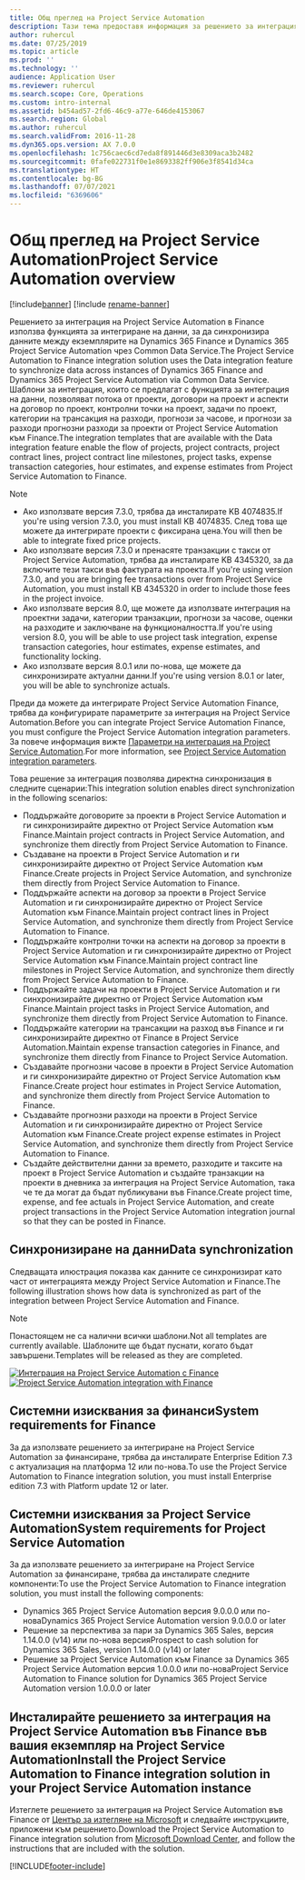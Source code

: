 ```yaml
---
title: Общ преглед на Project Service Automation
description: Тази тема предоставя информация за решението за интеграция на Dynamics 365 Project Service Automation в Dynamics 365 Finance.
author: ruhercul
ms.date: 07/25/2019
ms.topic: article
ms.prod: ''
ms.technology: ''
audience: Application User
ms.reviewer: ruhercul
ms.search.scope: Core, Operations
ms.custom: intro-internal
ms.assetid: b454ad57-2fd6-46c9-a77e-646de4153067
ms.search.region: Global
ms.author: ruhercul
ms.search.validFrom: 2016-11-28
ms.dyn365.ops.version: AX 7.0.0
ms.openlocfilehash: 1c756caec6cd7eda8f891446d3e8309aca3b2482
ms.sourcegitcommit: 0fafe022731f0e1e8693382ff906e3f8541d34ca
ms.translationtype: HT
ms.contentlocale: bg-BG
ms.lasthandoff: 07/07/2021
ms.locfileid: "6369606"
---
```

# <a name="project-service-automation-overview"></a><span data-ttu-id="ae425-103">Общ преглед на Project Service Automation</span><span class="sxs-lookup"><span data-stu-id="ae425-103">Project Service Automation overview</span></span>

[!include[banner](../includes/banner.md)]
[!include [rename-banner](~/includes/cc-data-platform-banner.md)]

<span data-ttu-id="ae425-104">Решението за интеграция на Project Service Automation в Finance използва функцията за интегриране на данни, за да синхронизира данните между екземплярите на Dynamics 365 Finance и Dynamics 365 Project Service Automation чрез Common Data Service.</span><span class="sxs-lookup"><span data-stu-id="ae425-104">The Project Service Automation to Finance integration solution uses the Data integration feature to synchronize data across instances of Dynamics 365 Finance and Dynamics 365 Project Service Automation via Common Data Service.</span></span> <span data-ttu-id="ae425-105">Шаблони за интеграция, които се предлагат с функцията за интеграция на данни, позволяват потока от проекти, договори на проект и аспекти на договор по проект, контролни точки на проект, задачи по проект, категории на трансакция на разходи, прогнози за часове, и прогнози за разходи прогнозни разходи за проекти от Project Service Automation към Finance.</span><span class="sxs-lookup"><span data-stu-id="ae425-105">The integration templates that are available with the Data integration feature enable the flow of projects, project contracts, project contract lines, project contract line milestones, project tasks, expense transaction categories, hour estimates, and expense estimates from Project Service Automation to Finance.</span></span>

> [!NOTE]
> - <span data-ttu-id="ae425-106">Ако използвате версия 7.3.0, трябва да инсталирате KB 4074835.</span><span class="sxs-lookup"><span data-stu-id="ae425-106">If you're using version 7.3.0, you must install KB 4074835.</span></span> <span data-ttu-id="ae425-107">След това ще можете да интегрирате проекти с фиксирана цена.</span><span class="sxs-lookup"><span data-stu-id="ae425-107">You will then be able to integrate fixed price projects.</span></span>
> - <span data-ttu-id="ae425-108">Ако използвате версия 7.3.0 и пренасяте транзакции с такси от Project Service Automation, трябва да инсталирате KB 4345320, за да включите тези такси във фактурата на проекта.</span><span class="sxs-lookup"><span data-stu-id="ae425-108">If you're using version 7.3.0, and you are bringing fee transactions over from Project Service Automation, you must install KB 4345320 in order to include those fees in the project invoice.</span></span>
> - <span data-ttu-id="ae425-109">Ако използвате версия 8.0, ще можете да използвате интеграция на проектни задачи, категории транзакции, прогнози за часове, оценки на разходите и заключване на функционалността.</span><span class="sxs-lookup"><span data-stu-id="ae425-109">If you're using version 8.0, you will be able to use project task integration, expense transaction categories, hour estimates, expense estimates, and functionality locking.</span></span>
> - <span data-ttu-id="ae425-110">Ако използвате версия 8.0.1 или по-нова, ще можете да синхронизирате актуални данни.</span><span class="sxs-lookup"><span data-stu-id="ae425-110">If you're using version 8.0.1 or later, you will be able to synchronize actuals.</span></span>

<span data-ttu-id="ae425-111">Преди да можете да интегрирате Project Service Automation Finance, трябва да конфигурирате параметрите за интеграция на Project Service Automation.</span><span class="sxs-lookup"><span data-stu-id="ae425-111">Before you can integrate Project Service Automation Finance, you must configure the Project Service Automation integration parameters.</span></span> <span data-ttu-id="ae425-112">За повече информация вижте [Параметри на интеграция на Project Service Automation](PSA-parameters.md).</span><span class="sxs-lookup"><span data-stu-id="ae425-112">For more information, see [Project Service Automation integration parameters](PSA-parameters.md).</span></span>

<span data-ttu-id="ae425-113">Това решение за интеграция позволява директна синхронизация в следните сценарии:</span><span class="sxs-lookup"><span data-stu-id="ae425-113">This integration solution enables direct synchronization in the following scenarios:</span></span>

- <span data-ttu-id="ae425-114">Поддържайте договорите за проекти в Project Service Automation и ги синхронизирайте директно от Project Service Automation към Finance.</span><span class="sxs-lookup"><span data-stu-id="ae425-114">Maintain project contracts in Project Service Automation, and synchronize them directly from Project Service Automation to Finance.</span></span>
- <span data-ttu-id="ae425-115">Създаване на проекти в Project Service Automation и ги синхронизирайте директно от Project Service Automation към Finance.</span><span class="sxs-lookup"><span data-stu-id="ae425-115">Create projects in Project Service Automation, and synchronize them directly from Project Service Automation to Finance.</span></span>
- <span data-ttu-id="ae425-116">Поддържайте аспекти на договор за проекти в Project Service Automation и ги синхронизирайте директно от Project Service Automation към Finance.</span><span class="sxs-lookup"><span data-stu-id="ae425-116">Maintain project contract lines in Project Service Automation, and synchronize them directly from Project Service Automation to Finance.</span></span>
- <span data-ttu-id="ae425-117">Поддържайте контролни точки на аспекти на договор за проекти в Project Service Automation и ги синхронизирайте директно от Project Service Automation към Finance.</span><span class="sxs-lookup"><span data-stu-id="ae425-117">Maintain project contract line milestones in Project Service Automation, and synchronize them directly from Project Service Automation to Finance.</span></span>
- <span data-ttu-id="ae425-118">Поддържайте задачи на проекти в Project Service Automation и ги синхронизирайте директно от Project Service Automation към Finance.</span><span class="sxs-lookup"><span data-stu-id="ae425-118">Maintain project tasks in Project Service Automation, and synchronize them directly from Project Service Automation to Finance.</span></span>
- <span data-ttu-id="ae425-119">Поддържайте категории на трансакции на разход във Finance и ги синхронизирайте директно от Finance в Project Service Automation.</span><span class="sxs-lookup"><span data-stu-id="ae425-119">Maintain expense transaction categories in Finance, and synchronize them directly from Finance to Project Service Automation.</span></span>
- <span data-ttu-id="ae425-120">Създавайте прогнозни часове в проекти в Project Service Automation и ги синхронизирайте директно от Project Service Automation към Finance.</span><span class="sxs-lookup"><span data-stu-id="ae425-120">Create project hour estimates in Project Service Automation, and synchronize them directly from Project Service Automation to Finance.</span></span>
- <span data-ttu-id="ae425-121">Създавайте прогнозни разходи на проекти в Project Service Automation и ги синхронизирайте директно от Project Service Automation към Finance.</span><span class="sxs-lookup"><span data-stu-id="ae425-121">Create project expense estimates in Project Service Automation, and synchronize them directly from Project Service Automation to Finance.</span></span>
- <span data-ttu-id="ae425-122">Създайте действителни данни за времето, разходите и таксите на проект в Project Service Automation и създайте транзакции на проекти в дневника за интеграция на Project Service Automation, така че те да могат да бъдат публикувани във Finance.</span><span class="sxs-lookup"><span data-stu-id="ae425-122">Create project time, expense, and fee actuals in Project Service Automation, and create project transactions in the Project Service Automation integration journal so that they can be posted in Finance.</span></span>

## <a name="data-synchronization"></a><span data-ttu-id="ae425-123">Синхронизиране на данни</span><span class="sxs-lookup"><span data-stu-id="ae425-123">Data synchronization</span></span>

<span data-ttu-id="ae425-124">Следващата илюстрация показва как данните се синхронизират като част от интеграцията между Project Service Automation и Finance.</span><span class="sxs-lookup"><span data-stu-id="ae425-124">The following illustration shows how data is synchronized as part of the integration between Project Service Automation and Finance.</span></span>

> [!NOTE]
> <span data-ttu-id="ae425-125">Понастоящем не са налични всички шаблони.</span><span class="sxs-lookup"><span data-stu-id="ae425-125">Not all templates are currently available.</span></span> <span data-ttu-id="ae425-126">Шаблоните ще бъдат пуснати, когато бъдат завършени.</span><span class="sxs-lookup"><span data-stu-id="ae425-126">Templates will be released as they are completed.</span></span>

<span data-ttu-id="ae425-127">[![Интеграция на Project Service Automation с Finance](./media/PSA-integration.png)](./media/PSA-integration.png)</span><span class="sxs-lookup"><span data-stu-id="ae425-127">[![Project Service Automation integration with Finance](./media/PSA-integration.png)](./media/PSA-integration.png)</span></span>

## <a name="system-requirements-for-finance"></a><span data-ttu-id="ae425-128">Системни изисквания за финанси</span><span class="sxs-lookup"><span data-stu-id="ae425-128">System requirements for Finance</span></span>

<span data-ttu-id="ae425-129">За да използвате решението за интегриране на Project Service Automation за финансиране, трябва да инсталирате Enterprise Edition 7.3 с актуализация на платформа 12 или по-нова.</span><span class="sxs-lookup"><span data-stu-id="ae425-129">To use the Project Service Automation to Finance integration solution, you must install Enterprise edition 7.3 with Platform update 12 or later.</span></span>

## <a name="system-requirements-for-project-service-automation"></a><span data-ttu-id="ae425-130">Системни изисквания за Project Service Automation</span><span class="sxs-lookup"><span data-stu-id="ae425-130">System requirements for Project Service Automation</span></span>

<span data-ttu-id="ae425-131">За да използвате решението за интегриране на Project Service Automation за финансиране, трябва да инсталирате следните компоненти:</span><span class="sxs-lookup"><span data-stu-id="ae425-131">To use the Project Service Automation to Finance integration solution, you must install the following components:</span></span>

- <span data-ttu-id="ae425-132">Dynamics 365 Project Service Automation версия 9.0.0.0 или по-нова</span><span class="sxs-lookup"><span data-stu-id="ae425-132">Dynamics 365 Project Service Automation version 9.0.0.0 or later</span></span>
- <span data-ttu-id="ae425-133">Решение за перспектива за пари за Dynamics 365 Sales, версия 1.14.0.0 (v14) или по-нова версия</span><span class="sxs-lookup"><span data-stu-id="ae425-133">Prospect to cash solution for Dynamics 365 Sales, version 1.14.0.0 (v14) or later</span></span>
- <span data-ttu-id="ae425-134">Решение за Project Service Automation към Finance за Dynamics 365 Project Service Automation версия 1.0.0.0 или по-нова</span><span class="sxs-lookup"><span data-stu-id="ae425-134">Project Service Automation to Finance solution for Dynamics 365 Project Service Automation version 1.0.0.0 or later</span></span>

## <a name="install-the-project-service-automation-to-finance-integration-solution-in-your-project-service-automation-instance"></a><span data-ttu-id="ae425-135">Инсталирайте решението за интеграция на Project Service Automation във Finance във вашия екземпляр на Project Service Automation</span><span class="sxs-lookup"><span data-stu-id="ae425-135">Install the Project Service Automation to Finance integration solution in your Project Service Automation instance</span></span>

<span data-ttu-id="ae425-136">Изтеглете решението за интеграция на Project Service Automation във Finance от [Център за изтегляне на Microsoft](https://www.microsoft.com/download/details.aspx?id=57016) и следвайте инструкциите, приложени към решението.</span><span class="sxs-lookup"><span data-stu-id="ae425-136">Download the Project Service Automation to Finance integration solution from [Microsoft Download Center](https://www.microsoft.com/download/details.aspx?id=57016), and follow the instructions that are included with the solution.</span></span>


[!INCLUDE[footer-include](../includes/footer-banner.md)]